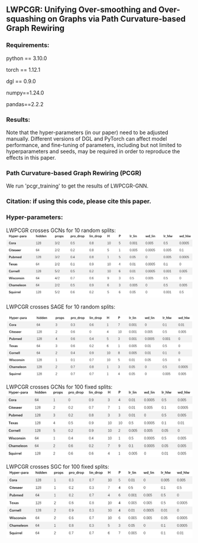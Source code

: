 ## LWPCGR: Unifying Over-smoothing and Over-squashing on Graphs via Path Curvature-based Graph Rewiring

### Requirements:
python == 3.10.0

torch == 1.12.1

dgl == 0.9.0

numpy==1.24.0

pandas==2.2.2

### Results:
Note that the hyper-parameters (in our paper) need to be adjusted manually.
Different versions of DGL and PyTorch can affect model performance, and fine-tuning of 
parameters, including but not limited to hyperparameters and seeds, may be required in 
order to reproduce the effects in this paper.

### Path Curvature-based Graph Rewiring (PCGR)
We run 'pcgr_training' to get the results of LWPCGR-GNN. <br />

### Citation: if using this code, please cite this paper.

### Hyper-parameters:
LWPCGR crosses GCNs for 10 random splits:
![10_gcn_para.png](hyper_parameters/10_gcn_para.png)

LWPCGR crosses SAGE for 10 random splits:

![img.png](hyper_parameters/10_sage_para.png)

LWPCGR crosses GCNs for 100 fixed splits:
![img.png](hyper_parameters/100_gcn_para.png)

LWPCGR crosses SGC for 100 fixed splits:
![img.png](hyper_parameters/100_sgc_para.png)
